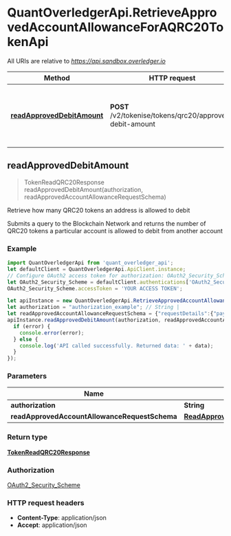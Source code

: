 # QuantOverledgerApi.RetrieveApprovedAccountAllowanceForAQRC20TokenApi

All URIs are relative to *https://api.sandbox.overledger.io*

Method | HTTP request | Description
------------- | ------------- | -------------
[**readApprovedDebitAmount**](RetrieveApprovedAccountAllowanceForAQRC20TokenApi.md#readApprovedDebitAmount) | **POST** /v2/tokenise/tokens/qrc20/approved-debit-amount | Retrieve how many QRC20 tokens an address is allowed to debit



## readApprovedDebitAmount

> TokenReadQRC20Response readApprovedDebitAmount(authorization, readApprovedAccountAllowanceRequestSchema)

Retrieve how many QRC20 tokens an address is allowed to debit

Submits a query to the Blockchain Network and returns the number of QRC20 tokens a particular account is allowed to debit from another account

### Example

```javascript
import QuantOverledgerApi from 'quant_overledger_api';
let defaultClient = QuantOverledgerApi.ApiClient.instance;
// Configure OAuth2 access token for authorization: OAuth2_Security_Scheme
let OAuth2_Security_Scheme = defaultClient.authentications['OAuth2_Security_Scheme'];
OAuth2_Security_Scheme.accessToken = 'YOUR ACCESS TOKEN';

let apiInstance = new QuantOverledgerApi.RetrieveApprovedAccountAllowanceForAQRC20TokenApi();
let authorization = "authorization_example"; // String | 
let readApprovedAccountAllowanceRequestSchema = {"requestDetails":{"payer":[{"payerId":"0x08f0C8451eC8283638F35D863DfFD8c1e1b3E39d"}],"tokenUnit":"RobTK","mandate":[{"payeeId":"0x37dC24Fd0b91Bd2B17C5e4b52d90f13DAcc057aA"}]},"location":{"technology":"Ethereum","network":"ethereum goerli testnet"}}; // ReadApprovedAccountAllowanceRequestSchema | 
apiInstance.readApprovedDebitAmount(authorization, readApprovedAccountAllowanceRequestSchema, (error, data, response) => {
  if (error) {
    console.error(error);
  } else {
    console.log('API called successfully. Returned data: ' + data);
  }
});
```

### Parameters


Name | Type | Description  | Notes
------------- | ------------- | ------------- | -------------
 **authorization** | **String**|  | 
 **readApprovedAccountAllowanceRequestSchema** | [**ReadApprovedAccountAllowanceRequestSchema**](ReadApprovedAccountAllowanceRequestSchema.md)|  | 

### Return type

[**TokenReadQRC20Response**](TokenReadQRC20Response.md)

### Authorization

[OAuth2_Security_Scheme](../README.md#OAuth2_Security_Scheme)

### HTTP request headers

- **Content-Type**: application/json
- **Accept**: application/json

